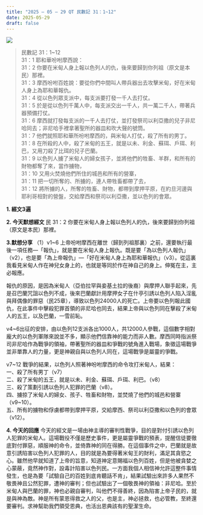 ```yaml
---
title: "2025 – 05 – 29 QT 民數記 31：1~12"
date: 2025-05-29
draft: false
---
```


![](/images/qt.jpg)
> 民數記 31：1\~12  
> 31：1 耶和華吩咐摩西說：  
> 31：2 你要在米甸人身上報以色列人的仇，後來要歸到你列祖（原文是本民）那裡。  
> 31：3 摩西吩咐百姓說：要從你們中間叫人帶兵器出去攻擊米甸，好在米甸人身上為耶和華報仇。  
> 31：4 從以色列眾支派中，每支派要打發一千人去打仗。  
> 31：5 於是從以色列千萬人中，每支派交出一千人，共一萬二千人，帶著兵器預備打仗。  
> 31：6 摩西就打發每支派的一千人去打仗，並打發祭司以利亞撒的兒子非尼哈同去；非尼哈手裡拿著聖所的器皿和吹大聲的號筒。  
> 31：7 他們就照耶和華所吩咐摩西的，與米甸人打仗，殺了所有的男丁。  
> 31：8 在所殺的人中，殺了米甸的五王，就是以未、利金、蘇珥、戶珥、利巴，又用刀殺了比珥的兒子巴蘭。  
> 31：9 以色列人擄了米甸人的婦女孩子，並將他們的牲畜、羊群，和所有的財物都奪了來，當作擄物，  
> 31：10 又用火焚燒他們所住的城邑和所有的營寨，  
> 31：11 把一切所奪的、所擄的，連人帶牲畜都帶了去，  
> 31：12 將所擄的人，所奪的牲畜、財物，都帶到摩押平原，在約旦河邊與耶利哥相對的營盤，交給摩西和祭司以利亞撒，並以色列的會眾。  



**1. 經文3遍**

**2. 今天默想經文**
民 31：2 你要在米甸人身上報以色列人的仇，後來要歸到你列祖（原文是本民）那裡。

**3.默想分享**
（1）v1\~6 上帝吩咐摩西在離世（歸到列祖那裏）之前，還要執行最後一項任務—「報仇」，就是要在米甸人身上報仇。既是要「為以色列人報仇」（v2），也是要「為上帝報仇」—「好在米甸人身上為耶和華報仇」（v3）。從這裏我看見米甸人作在神兒女身上的，也就是等同於作在神自己的身上。伸冤在主，主必報應。

報仇的原因，是因為米甸人（亞伯拉罕與妾基土拉的後裔）與摩押人聯手起來，先是召巴蘭咒詛以色列不成，後來巴蘭獻計用摩押女子在什亭引誘以色列人陷入淫亂與拜偶像的罪惡（民25章），導致以色列24000人的死亡。上帝要以色列報此國仇，在此事件中擊殺犯罪首領的非尼哈也同去，結果上帝與以色列同在擊殺了米甸人的五王，以及巴蘭，一雪前恥。

v4\~6出征的安排，由以色列12支派各出1000人，共12000人參戰，這個數字相對龐大的以色列軍隊來說並不多，顯示他們信靠神的能力而非人數。摩西同時指派祭司非尼哈作為戰爭的領袖，帶著聖所的器皿和爭戰的號角進入戰場，象徵這場戰爭並非單靠人的力量，更是神親自與以色列人同在，這場戰爭是屬靈的爭戰。

v7\~12 戰爭的結果，以色列人照著神吩咐摩西的命令攻打米甸人，結果：  
一、殺了所有男丁（v7）  
二、殺了米甸的五王，就是以未、利金、蘇珥、戶珥、利巴。（v8）  
三、殺了策劃引誘以色列人犯罪的巴蘭（v8）。  
四、擄掠了米甸人的婦女、孩子、牲畜和財物，並焚燒了他們的城邑和營寨（v9\~10）。  
五、所有的擄物和俘虜都帶到摩押平原，交給摩西、祭司以利亞撒和以色列的會眾（v12）。  

**4. 今天的回應**
今天的經文是一場由神主導的審判性戰爭，目的是對付引誘以色列人犯罪的米甸人。這場戰役不僅是歷史事件，更是屬靈爭戰的預表，提醒信徒要徹底對付罪惡，順服神的命令，並倚靠神的同在得勝。在這個事件之中，巴蘭就是故意引誘陷害以色列人犯罪的人，目的就是為要得著米甸王的財利，滿足其貪慾之心。雖然他早就知道了上帝的旨意，知道神定意賜福以色列百姓，但是他被貪婪之心蒙蔽，竟然神作對，設毒計陷害以色列民。一方面我個人相信神允許這整件事情發生，也是為要「試驗自己的百姓到底肯聽話不肯」，結果試驗出來許多人果然不敬畏神且公然犯罪，遭神的審判；但也試驗出了一個敬畏神的領袖：非尼哈。至於米甸人與巴蘭的罪，神也必親自審判，叫他們不得善終，因為陷害上帝子民的，就是與神為敵。神是所有蒙恩得救之人的父，也是主，神必拯救，也必管教，至終還要審判。求神幫助我們領受恩典，也活出恩典該有的聖潔生命。

